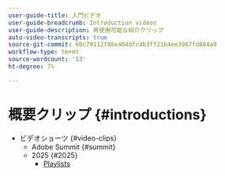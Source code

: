 ```yaml
---
user-guide-title: 入門ビデオ
user-guide-breadcrumb: Introduction videos
user-guide-description: 再使用可能な紹介クリップ
auto-video-transcripts: true
source-git-commit: 60c79112f88e404dfc4b3ff21b4ee3967fd884a9
workflow-type: tm+mt
source-wordcount: '13'
ht-degree: 7%

---
```



# 概要クリップ {#introductions}

+ ビデオショーツ {#video-clips}
   + Adobe Summit {#summit}
   + 2025 {#2025}
      + [Playlists](video-clips/summit/2025/playlists.md)
